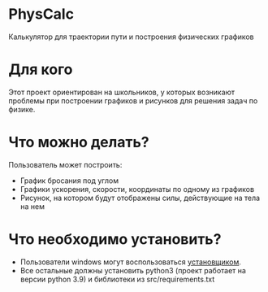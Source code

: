 # PhysCalc
Калькулятор для траектории пути и построения физических графиков

# Для кого
Этот проект ориентирован на школьников, у которых возникают проблемы при построении графиков и рисунков для решения задач по физике.

# Что можно делать?
Пользователь может построить:
* График бросания под углом
* Графики ускорения, скорости, координаты по одному из графиков
* Рисунок, на котором будут отображены силы, действующие на тела на нем

# Что необходимо установить?
* Пользователи windows могут воспользоваться [установщиком](https://disk.yandex.ru/d/fmOxz-Vtm_ZQ9w).
* Все остальные должны установить python3 (проект работает на версии python 3.9) и библиотеки из src/requirements.txt
